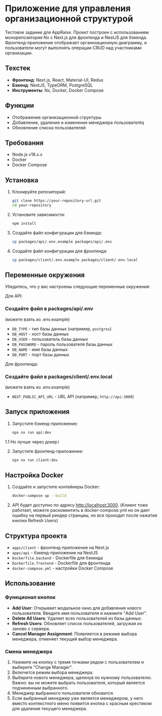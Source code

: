 # Приложение для управления организационной структурой

Тестовое задание для AppRaise. Проект построен с использованием монорепозитория Nx с Next.js для фронтенда и NestJS для бэкенда. Фронтенд-приложение отображает организационную диаграмму, и пользователи могут выполнять операции CRUD над участниками организации.

## Техстек

- **Фронтенд**: Next.js, React, Material-UI, Redux
- **Бэкенд**: NestJS, TypeORM, PostgreSQL
- **Инструменты**: Nx, Docker, Docker Compose

## Функции

- Отображение организационной структуры
- Добавление, удаление и изменение менеджера пользователtq
- Обновление списка пользователей

## Требования

- Node.js v18.x.x
- Docker
- Docker Compose

## Установка

1. Клонируйте репозиторий:

   ```sh
   git clone https://your-repository-url.git
   cd your-repository
   ```

2. Установите зависимости:

   ```sh
   npm install
   ```

3. Создайте файл конфигурации для бэкенда:

   ```sh
   cp packages/api/.env.example packages/api/.env
   ```

4. Создайте файл конфигурации для фронтенда:

   ```sh
   cp packages/client/.env.example packages/client/.env.local
   ```

## Переменные окружения

Убедитесь, что у вас настроены следующие переменные окружения:

Для API:

### Создайте файл в packages/api/.env

(можете взять из .env.example)

- `DB_TYPE` - тип базы данных (например, `postgres`)
- `DB_HOST` - хост базы данных
- `DB_USER` - пользователь базы данных
- `DB_PASSWORD` - пароль пользователя базы данных
- `DB_NAME` - имя базы данных
- `DB_PORT` - порт базы данных

Для фронтенда:

### Создайте файл в packages/client/.env.local

(можете взять из .env.example)

- `NEXT_PUBLIC_API_URL` - URL API (например, `http://api:3000`)

## Запуск приложения

1. Запустите бэкенд-приложение:

   ```sh
   npx nx run api:dev
   ```

1.1 Но лучше через докер`)`

2. Запустите фронтенд-приложение:

   ```sh
   npx nx run client:dev
   ```

## Настройка Docker

1. Создайте и запустите контейнеры Docker:

   ```sh
   docker-compose up --build
   ```

2. API будет доступно по адресу [http://localhost:3000](http://localhost:3000). (Клиент тоже работает, можете раскоментить в docker-compose.yml но он дает ошибку на первый рендер странциы, но все проходит после нажатия кнопки Refresh Users)

## Структура проекта

- `apps/client` - фронтенд-приложение на Next.js
- `apps/api` - бэкенд-приложение на NestJS
- `Dockerfile.backend` - Dockerfile для бэкенда
- `Dockerfile.frontend` - Dockerfile для фронтенда
- `docker-compose.yml` - настройки Docker Compose

## Использование

### Функционал кнопок

- **Add User**: Открывает модальное окно для добавления нового пользователя. Введите имя пользователя и нажмите "Add User".
- **Delete All Users**: Удаляет всех пользователей из базы данных.
- **Refresh Users**: Обновляет список пользователей, загружая их заново с сервера.
- **Cancel Manager Assignment**: Появляется в режиме выбора менеджера, отменяет текущий выбор менеджера.

### Смена менеджера

1. Нажмите на кнопку с тремя точками рядом с пользователем и выберите "Change Manager".
2. Включится режим выбора менеджера.
3. Выберите нового менеджера, щелкнув по нужному пользователю. Важно: вы не можете выбрать пользователя, который является подчиненным выбранного.
4. Менеджер выбранного пользователя обновится.
5. Если выбранный менеджер уже является менеджером, у него вместо контекстного меню появится кнопка с красным крестиком для удаления текущего менеджера.
